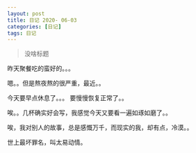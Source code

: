 ```yaml
---
layout: post
title: 日记 2020- 06-03 
categories: [日记]
tags: 日记
---
```


> 没啥标题

昨天聚餐吃的蛮好的。。。

嗯。。但是熬夜熬的很严重，最近。。

今天要早点休息了。。。 要慢慢恢复正常了。。

唉。。几杯确实好会写，我感觉今天又要看一遍如琢如磨了。。 

唉，我对别人的故事，总是感慨万千，而现实的我，却有点，冷漠。。

世上最坏罪名，叫太易动情。